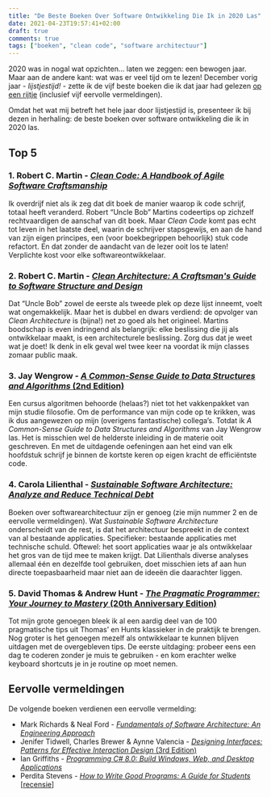 ```yaml
---
title: "De Beste Boeken Over Software Ontwikkeling Die Ik in 2020 Las"
date: 2021-04-23T19:57:41+02:00
draft: true
comments: true
tags: ["boeken", "clean code", "software architectuur"]
---
```


2020 was in nogal wat opzichten... laten we zeggen: een bewogen jaar. Maar aan de andere kant: wat was er veel tijd om te lezen! December vorig jaar - *lijstjestijd!* - zette ik de vijf beste boeken die ik dat jaar had gelezen [op een rijtje](https://www.linkedin.com/in/karl-van-heijster-833503aa/detail/recent-activity/shares/) (inclusief vijf eervolle vermeldingen). 


Omdat het wat mij betreft het hele jaar door lijstjestijd is, presenteer ik bij dezen in herhaling: de beste boeken over software ontwikkeling die ik in 2020 las.


## Top 5


### 1. Robert C. Martin - [*Clean Code: A Handbook of Agile Software Craftsmanship*](https://www.pearson.com/us/higher-education/program/Martin-Clean-Code-A-Handbook-of-Agile-Software-Craftsmanship/PGM63937.html)


Ik overdrijf niet als ik zeg dat dit boek de manier waarop ik code schrijf, totaal heeft veranderd. Robert “Uncle Bob” Martins codeertips op zichzelf rechtvaardigen de aanschaf van dit boek. Maar *Clean Code* komt pas echt tot leven in het laatste deel, waarin de schrijver stapsgewijs, en aan de hand van zijn eigen principes, een (voor boekbegrippen behoorlijk) stuk code refactort. En dat zonder de aandacht van de lezer ooit los te laten! Verplichte kost voor elke softwareontwikkelaar.


### 2. Robert C. Martin - [*Clean Architecture: A Craftsman's Guide to Software Structure and Design*](https://www.pearson.com/us/higher-education/program/Martin-Clean-Architecture-A-Craftsman-s-Guide-to-Software-Structure-and-Design/PGM333762.html)


Dat “Uncle Bob” zowel de eerste als tweede plek op deze lijst inneemt, voelt wat ongemakkelijk. Maar het is dubbel en dwars verdiend: de opvolger van *Clean Architecture* is (bijna!) net zo goed als het origineel. Martins boodschap is even indringend als belangrijk: elke beslissing die jij als ontwikkelaar maakt, is een architecturele beslissing. Zorg dus dat je weet wat je doet! Ik denk in elk geval wel twee keer na voordat ik mijn classes zomaar public maak.


### 3. Jay Wengrow - [*A Common-Sense Guide to Data Structures and Algorithms* (2nd Edition)](https://pragprog.com/titles/jwdsal2/a-common-sense-guide-to-data-structures-and-algorithms-second-edition/)


Een cursus algoritmen behoorde (helaas?) niet tot het vakkenpakket van mijn studie filosofie. Om de performance van mijn code op te krikken, was ik dus aangewezen op mijn (overigens fantastische) collega’s. Totdat ik *A Common-Sense Guide to Data Structures and Algorithms* van Jay Wengrow las. Het is misschien wel de helderste inleiding in de materie ooit geschreven. En met de uitdagende oefeningen aan het eind van elk hoofdstuk schrijf je binnen de kortste keren op eigen kracht de efficiëntste code.


### 4. Carola Lilienthal - [*Sustainable Software Architecture: Analyze and Reduce Technical Debt*](https://sustainable-software-architecture.com/)


Boeken over softwarearchitectuur zijn er genoeg (zie mijn nummer 2 en de eervolle vermeldingen). Wat *Sustainable Software Architecture* onderscheidt van de rest, is dat het architectuur bespreekt in de context van al bestaande applicaties. Specifieker: bestaande applicaties met technische schuld. Oftewel: het soort applicaties waar je als ontwikkelaar het gros van de tijd mee te maken krijgt. Dat Lilienthals diverse analyses allemaal één en dezelfde tool gebruiken, doet misschien iets af aan hun directe toepasbaarheid maar niet aan de ideeën die daarachter liggen.


### 5. David Thomas & Andrew Hunt - [*The Pragmatic Programmer: Your Journey to Mastery* (20th Anniversary Edition)](https://pragprog.com/titles/tpp20/the-pragmatic-programmer-20th-anniversary-edition/)


Tot mijn grote genoegen bleek ik al een aardig deel van de 100 pragmatische tips uit Thomas’ en Hunts klassieker in de praktijk te brengen. Nog groter is het genoegen mezelf als ontwikkelaar te kunnen blijven uitdagen met de overgebleven tips. De eerste uitdaging: probeer eens een dag te coderen zonder je muis te gebruiken - en kom erachter welke keyboard shortcuts je in je routine op moet nemen.


## Eervolle vermeldingen


De volgende boeken verdienen een eervolle vermelding:


* Mark Richards & Neal Ford - [*Fundamentals of Software Architecture: An Engineering Approach*](https://www.oreilly.com/library/view/fundamentals-of-software/9781492043447/)
* Jenifer Tidwell, Charles Brewer & Aynne Valencia - [*Designing Interfaces: Patterns for Effective Interaction Design* (3rd Edition)](https://www.oreilly.com/library/view/designing-interfaces-3rd/9781492051954/)
* Ian Griffiths - [*Programming C# 8.0: Build Windows, Web, and Desktop Applications*](https://www.oreilly.com/library/view/programming-c-80/9781492056805/)
* Perdita Stevens - [*How to Write Good Programs: A Guide for Students*](https://www.cambridge.org/core/books/how-to-write-good-programs/6CBDD8A564E0899D54140700E90601C4) [[recensie](https://deleesclubvanalles.nl/recensie/how-to-write-good-programs-a-guide-for-students/)]
